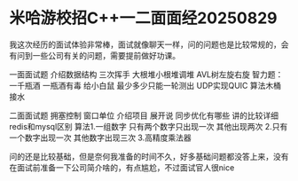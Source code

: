 # 米哈游校招C++一二面面经20250829

我这次经历的面试体验非常棒，面试就像聊天一样，问的问题也是比较常规的，会有问到一些公司有关的问题，需要提前做好功课。

一面面试题
介绍数据结构
三次挥手
大根堆小根堆调堆
AVL树左旋右旋
智力题：一千瓶酒 一瓶酒有毒 给小白鼠 最少多少只能一轮测出
UDP实现QUIC
算法木桶接水

二面面试题
拥塞控制 窗口单位
介绍项目 展开说 同步优化有哪些 讲的比较详细
redis和mysql区别
算法1.一组数字 只有两个数字只出现一次 其他出现两次 2.只有一个数字出现一次 其他数字出现三次 3.高精度乘法器

问的还是比较基础，但是奈何我准备的时间不久，好多基础问题都没答上来，没有在面试前准备一下公司简介啥的，有点尴尬，不过面试官人很nice